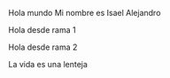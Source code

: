 Hola mundo
Mi nombre es Isael Alejandro

Hola desde rama 1

Hola desde rama 2

La vida es una lenteja

